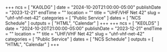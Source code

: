 +++
ncs = [ "KA0LDG" ]
date = "2024-10-20T21:00:00-05:00"
publishDate = "2023-12-21"
endTime = ""
location = ""
title = "UHF/VHF Net 42"
slug = "uhf-vhf-net-42"
categories = [ "Public Service" ]
dates = [ "NCS Schedule" ]
outputs = [ "HTML", "Calendar" ]
+++
+++
ncs = [ "KE0LDS" ]
date = "2024-10-20T21:00:00-05:00"
publishDate = "2023-12-21"
endTime = ""
location = ""
title = "UHF/VHF Net 42"
slug = "uhf-vhf-net-42"
categories = [ "Public Service" ]
dates = [ "NCS Schedule" ]
outputs = [ "HTML", "Calendar" ]
+++

